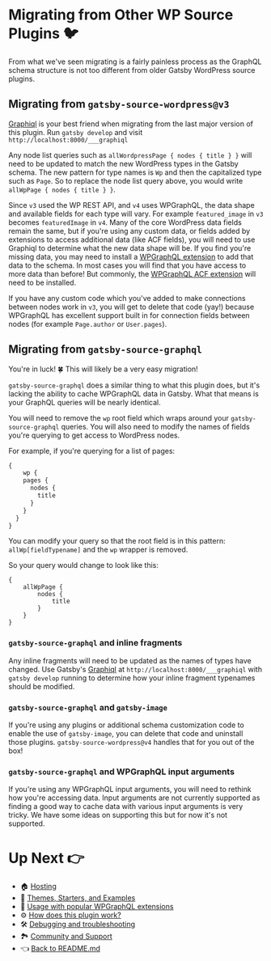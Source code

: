 # Migrating from Other WP Source Plugins :bird:

From what we've seen migrating is a fairly painless process as the GraphQL schema structure is not too different from older Gatsby WordPress source plugins.



## Migrating from `gatsby-source-wordpress@v3`

[Graphiql](https://www.gatsbyjs.org/docs/running-queries-with-graphiql/) is your best friend when migrating from the last major version of this plugin. Run `gatsby develop` and visit `http://localhost:8000/___graphiql`

Any node list queries such as `allWordpressPage { nodes { title } }` will need to be updated to match the new WordPress types in the Gatsby schema. The new pattern for type names is `Wp` and then the capitalized type such as `Page`. So to replace the node list query above, you would write `allWpPage { nodes { title } }`.

Since `v3` used the WP REST API, and `v4` uses WPGraphQL, the data shape and available fields for each type will vary. For example `featured_image` in `v3` becomes `featuredImage` in `v4`. Many of the core WordPress data fields remain the same, but if you're using any custom data, or fields added by extensions to access additional data (like ACF fields), you will need to use Graphiql to determine what the new data shape will be. If you find you're missing data, you may need to install a [WPGraphQL extension](https://docs.wpgraphql.com/extensions/wpgraphql-advanced-custom-fields/) to add that data to the schema. In most cases you will find that you have access to more data than before! But commonly, the [WPGraphQL ACF extension](https://docs.wpgraphql.com/extensions/wpgraphql-advanced-custom-fields/) will need to be installed.

If you have any custom code which you've added to make connections between nodes work in `v3`, you will get to delete that code (yay!) because WPGraphQL has excellent support built in for connection fields between nodes (for example `Page.author` or `User.pages`).



## Migrating from `gatsby-source-graphql`

You're in luck! :four_leaf_clover: This will likely be a very easy migration!

`gatsby-source-graphql` does a similar thing to what this plugin does, but it's lacking the ability to cache WPGraphQL data in Gatsby. What that means is your GraphQL queries will be nearly identical.

You will need to remove the `wp` root field which wraps around your `gatsby-source-graphql` queries. You will also need to modify the names of fields you're querying to get access to WordPress nodes.

For example, if you're querying for a list of pages:

```js
{
	wp {
    pages {
      nodes {
        title
      }
    }
  }
}
```

You can modify your query so that the root field is in this pattern: `allWp[fieldTypename]` and the `wp` wrapper is removed.

So your query would change to look like this:

```
{
	allWpPage {
		nodes {
			title
		}
	}
}
```



### `gatsby-source-graphql` and inline fragments

Any inline fragments will need to be updated as the names of types have changed. Use Gatsby's [Graphiql](https://www.gatsbyjs.org/docs/running-queries-with-graphiql/) at `http://localhost:8000/___graphiql` with `gatsby develop` running to determine how your inline fragment typenames should be modified.



### `gatsby-source-graphql` and `gatsby-image`

If you're using any plugins or additional schema customization code to enable the use of `gatsby-image`, you can delete that code and uninstall those plugins. `gatsby-source-wordpress@v4` handles that for you out of the box!



### `gatsby-source-graphql` and WPGraphQL input arguments

If you're using any WPGraphQL input arguments, you will need to rethink how you're accessing data. Input arguments are not currently supported as finding a good way to cache data with various input arguments is very tricky. We have some ideas on supporting this but for now it's not supported.



# Up Next :point_right:

- :house: [Hosting](./hosting.md)
- :athletic_shoe: [Themes, Starters, and Examples](./themes-starters-examples.md)
-  :medal_sports: [Usage with popular WPGraphQL extensions](./usage-with-popular-wp-graphql-extensions.md)
- :gear: [How does this plugin work?](./how-does-this-plugin-work.md)
- :hammer_and_wrench: [Debugging and troubleshooting](./debugging-and-troubleshooting.md)
- :national_park: [Community and Support](./community-and-support.md)
- :point_left: [Back to README.md](../README.md)

